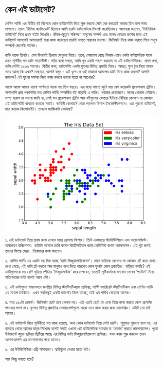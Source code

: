# কেন এই ডাটাসেট?

মেশিন লার্নিং এর দ্বিতীয় বই হিসেবে কোন ডাটাসেটটা দিয়ে শুরু করবো সেটা বের করতেই আমার তিন মাস সময় লাগলো। প্রথম ‘রিলিজ ক্যান্ডিডেট’ হিসেবে আমি চারটা ডাটাসেটকে সিলেক্ট করেছিলাম। আপনারা জানেন, ‘টাইটানিক ডাটাসেট’ দিয়ে প্রথম বইটা লিখেছি। জীবন-মৃত্যুর সন্ধিক্ষণে মানুষের সম্পর্ক এবং মনের ভেতরে জানার জন্য এই ডাটাসেট আসলেই অসাধারণ! যারা কাজ করেছেন তারাই বলতে পারবেন ভালো। জিনিসটা নিয়ে কাজ করতে গিয়ে মানুষ সম্পর্কে জেনেছি অনেক।

বাকি থাকে তিনটা। বেশ বিপদেই ছিলাম সেগুলো নিয়ে। তবে, শেষমেশ বেছে নিলাম এমন একটা ডাটাসেটকে যাকে চেনে পৃথিবীর সব ডাটা সায়েন্টিস্ট। সত্যি কথা বলতে, আমি খুব একটা পছন্দ করতাম না এই ডাটাসেটটাকে। প্রথম কথা, ডাটা সেটটা ১৯৩৬ সালের। দ্বিতীয় কথা, ডাটসেটটা একটা ফুলের বিভিন্ন প্রজাতি নিয়ে। আচ্ছা, ফুল টুল নিয়ে ভাবার সময় আছে কি এখন? তাছাড়া, আপনি বলুন - এই যুগে কে ওই মান্ধাতা আমলের ডাটা নিয়ে কাজ করবে? আপনি করবেন? এই যুগের সমস্যা নিয়ে কাজ করলে ভালো হতো না আখেরে?

আস্তে আস্তে আমার ধারণা পাল্টাতে থাকে গত তিন বছরে। এর মধ্যে ভাগ্যে জুটে যায় বেশ কয়েকটা প্রফেশনাল ট্রেনিং। পাশাপাশি প্রায় পঞ্চাশটার মত মেশিন লার্নিং সম্পর্কিত বই পড়েছি এ পর্যন্ত। কাজের প্রয়োজনে। মনের খোরাক মেটাতে। ভাগ্য খারাপ না ভালো জানি না, সেই সব প্রফেশনাল ট্রেনিং আর বইগুলোর ভেতরে ইনিয়ে-বিনিয়ে কোথাও না কোথাও এই ডাটাসেটটা ব্যবহার করেছে সবাই। কাহিনী কোথায়? নেমে পড়লাম বিশাল ইনভেস্টিগেশনে। এত পুরনো ডাটাসেট, মাত্র কয়েক কিলোবাইট। তাহলে ম্যাজিকটা কোথায়?

![&#x986;&#x9AE;&#x9BE;&#x9A6;&#x9C7;&#x9B0; &#x986;&#x987;&#x9B0;&#x9BF;&#x9B8; &#x9A1;&#x9BE;&#x99F;&#x9BE;&#x9B8;&#x9C7;&#x99F;&#x9C7;&#x9B0; &#x98F;&#x995;&#x99F;&#x9BE; &#x9AD;&#x9BF;&#x99C;&#x9CD;&#x9AF;&#x9C1;&#x9DF;&#x9BE;&#x9B2;&#x9BE;&#x987;&#x99C;&#x9C7;&#x9B6;&#x9A8; ](.gitbook/assets/iris.png)

১. এই ডাটাসেট নিয়ে প্রথম কাজ দেখান স্যার রোনাল্ড ফিশার। তিনি একাধারে স্ট্যাটস্টিশিয়ান এবং বায়োলজিস্ট। অসাধারণ কম্বিনেশন। ডাটাটা আসলে তৈরি করেন স্ট্যাটিসটিকস জানা বোটানিস্ট জনাব অ্যান্ডারসন। এই দুই জনই তাদের ফিল্ডে সেরা। নিজেদের কাজ জানেন।

২. মেশিন লার্নিং এর একটা বড় দিক হচ্ছে ‘ডাটা ভিজুয়ালাইজেশন’। মানে ডাটাকে কোথাও না কোথাও প্লট করে দেখা। দেখা গেছে, এই ডাটা প্লট করলে অন্ধ মানুষও বলে দিতে পারবেন কোন ফুলটা কোন প্রজাতির। বাড়িয়ে বলছি? এই ডাটাগুলোকে যত বেশি ঘুরিয়ে পেঁচিয়ে ‘ভিজুয়ালাইজ’ করে দেখবেন, ততোই সৃষ্টিকর্তাকে ধন্যবাদ দেবেন ‘প্যাটার্ন’ নিয়ে। সত্যিকারের ডাটা বলেই সম্ভব এটা।

৩. এই ডাটাগুলো সমানভাবে জনপ্রিয় বিভিন্ন স্ট্যাটিসটিক্যাল গ্রাফিক্স, মাল্টি ভ্যারিয়েট স্ট্যাটিসটিকস এবং মেশিন লার্নিং এর মডেল তৈরিতে। এখন সবকিছুই একটা জায়গায় মিলে যাচ্ছে, তাই এর পরিধি বেড়েছে অনেক।

৪. মাত্র ১৫০টা রেকর্ড। জিনিসটা ছোট তবে খেলনা নয়। এটা এতই ছোট যে একে নিয়ে কাজ করতে কোন প্রসেসিং পাওয়ার লাগে না। ফুলের বিভিন্ন প্রজাতির মেজারমেন্টগুলো সহজ তবে কাজ করার জন্য চ্যালেঞ্জিং। এটাই তো চাই আমরা।

৫. এই ডাটাসেট নিয়ে পৃথিবীতে যত কাজ হয়েছে, অন্য কোন ডাটাসেট নিয়ে সেটা হয়নি। শুধুমাত্র পুরানো বলে নয়, এর ব্যবহার থেকে আগের মানুষ শিখেছে বলেই সবাই এখনো এই ডাটাসেটকে ব্যবহার বা ‘রেফার’ করতে ভালোবাসেন। পুরো ইন্টারনেট জুড়ে ছড়িয়ে ছিটিয়ে আছে এর বিভিন্ন ডাটা ভিজুয়ালাইজেশন গ্রাফিক্স। যখন কাজ শুরু করবেন তখন আপনাআপনি এর ভালোবাসায় পড়ে যাবেন।

৬. এর উইকিপিডিয়া এন্ট্রি অসাধারণ। ছবিগুলো দেখার মতো বটে।

আর কিছু বলতে হবে?

